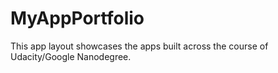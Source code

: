 # MyAppPortfolio

This app layout showcases the apps built across the course of Udacity/Google Nanodegree.
